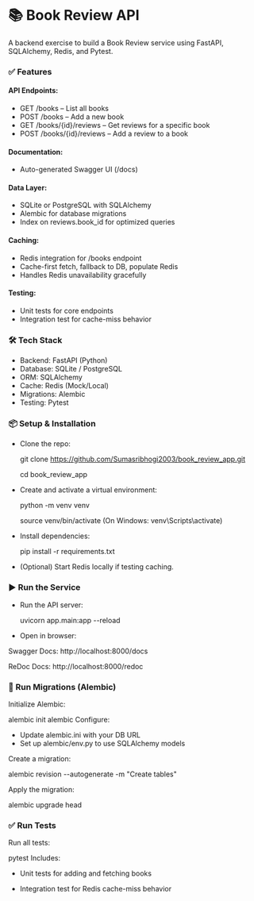 # 📚 Book Review API 

A backend exercise to build a Book Review service using FastAPI, SQLAlchemy, Redis, and Pytest.

### ✅ Features
#### API Endpoints:
* GET /books – List all books
* POST /books – Add a new book
* GET /books/{id}/reviews – Get reviews for a specific book
* POST /books/{id}/reviews – Add a review to a book

#### Documentation:
* Auto-generated Swagger UI (/docs)

#### Data Layer:
* SQLite or PostgreSQL with SQLAlchemy
* Alembic for database migrations
* Index on reviews.book_id for optimized queries

#### Caching:
* Redis integration for /books endpoint
* Cache-first fetch, fallback to DB, populate Redis
* Handles Redis unavailability gracefully

#### Testing:
* Unit tests for core endpoints
* Integration test for cache-miss behavior

### 🛠️ Tech Stack
* Backend: FastAPI (Python)
* Database: SQLite / PostgreSQL
* ORM: SQLAlchemy
* Cache: Redis (Mock/Local)
* Migrations: Alembic
* Testing: Pytest

### 📦 Setup & Installation
* Clone the repo:
  
  git clone https://github.com/Sumasribhogi2003/book_review_app.git
  
  cd book_review_app
* Create and activate a virtual environment:
  
  python -m venv venv
  
  source venv/bin/activate  (On Windows: venv\Scripts\activate)
* Install dependencies:
  
  pip install -r requirements.txt
  
* (Optional) Start Redis locally if testing caching.

### ▶️ Run the Service
* Run the API server:

  uvicorn app.main:app --reload
* Open in browser:

Swagger Docs: http://localhost:8000/docs

ReDoc Docs: http://localhost:8000/redoc

### 🔄 Run Migrations (Alembic)
Initialize Alembic:

alembic init alembic
Configure:

* Update alembic.ini with your DB URL
* Set up alembic/env.py to use SQLAlchemy models

Create a migration:

alembic revision --autogenerate -m "Create tables"

Apply the migration:

alembic upgrade head

### ✅ Run Tests
Run all tests:

pytest
Includes:

* Unit tests for adding and fetching books

* Integration test for Redis cache-miss behavior
